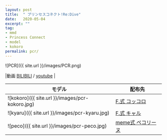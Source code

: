 ```yaml
---
layout: post
title:  " プリンセスコネクト!Re:Dive"
date:   2020-05-04
excerpt: ""
tag:
- mmd
- Princess Connect
- model
- kokoro
permalink: pcr/
---
```


![PCR]({{ site.url }}/images/PCR.png)


|動画   [BILIBILI](https://www.bilibili.com/video/BV1iZ4y1s79t/) / [youtube](https://youtu.be/st-bW4whusQ) |





| モデル | 配布先 |
|---|---|
|![kokoro]({{ site.url }}/images/pcr-kokoro.jpg)| [F.式 コッコロ](https://i-fox.club/pcr/kokoro) |
|![kyaru]({{ site.url }}/images/pcr-kyaru.jpg)| [F.式 キャル](https://i-fox.club/pcr/kyaru) |
|![peco]({{ site.url }}/images/pcr-peco.jpg)| [meme式 ペコリーヌ](https://i-fox.club/pcr/peco) |
